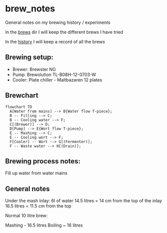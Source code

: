 # brew_notes

General notes on my brewing history / experiments

In the [brews](brews) dir I will keep the different brews I have tried

In the [history](history) I will keep a record of all the brews

## Brewing setup:

 - Brewer: Brewster NG
 - Pump: Brewolution TL-B08H-12-0703-W
 - Cooler: Plate chiller - Maltbazaren 12 plates


## Brewchart
```mermaid
flowchart TD
  A[Water from mains] --> B{Water flow T-piece};
  B -- Filling --> C;
  B -- Cooling water --> F;
  C[(Brewer)] --> D;
  D[Pump] --> E{Wort flow T-piece};
  E -- Mashing --> C;
  E -- Cooling wort --> F;
  F[Cooler] -- Wort --> G[(Fermenter)];
  F -- Waste water --> H[(Drain)];
```

## Brewing process notes:
Fill up water from water mains

## General notes

Under the mash inlay: 6l of water
14.5 litres = 14 cm from the top of the inlay
16.5 litres = 11.5 cm from the top

Normal 10 litre brew:

Mashing - 16.5 litres
Boiling ~ 16 litres
